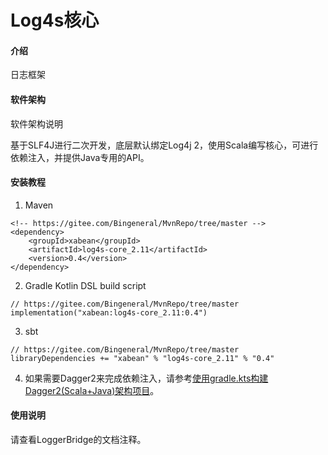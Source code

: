 # Log4s核心

#### 介绍
日志框架

#### 软件架构
软件架构说明

基于SLF4J进行二次开发，底层默认绑定Log4j 2，使用Scala编写核心，可进行依赖注入，并提供Java专用的API。

#### 安装教程

1. Maven
```
<!-- https://gitee.com/Bingeneral/MvnRepo/tree/master -->
<dependency>
    <groupId>xabean</groupId>
    <artifactId>log4s-core_2.11</artifactId>
    <version>0.4</version>
</dependency>
```
2. Gradle Kotlin DSL build script
```
// https://gitee.com/Bingeneral/MvnRepo/tree/master
implementation("xabean:log4s-core_2.11:0.4")
```
3. sbt
```
// https://gitee.com/Bingeneral/MvnRepo/tree/master
libraryDependencies += "xabean" % "log4s-core_2.11" % "0.4"
```
4. 如果需要Dagger2来完成依赖注入，请参考[使用gradle.kts构建Dagger2(Scala+Java)架构项目](https://www.bilibili.com/read/cv2652939)。

#### 使用说明

请查看LoggerBridge的文档注释。
